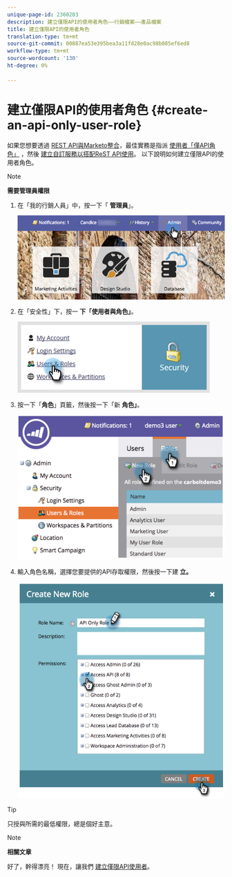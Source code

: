 ```yaml
---
unique-page-id: 2360203
description: 建立僅限API的使用者角色——行銷檔案——產品檔案
title: 建立僅限API的使用者角色
translation-type: tm+mt
source-git-commit: 00887ea53e395bea3a11fd28e0ac98b085ef6ed8
workflow-type: tm+mt
source-wordcount: '130'
ht-degree: 0%

---
```



# 建立僅限API的使用者角色 {#create-an-api-only-user-role}

如果您想要透過 [REST API與Marketo整合](http://developers.marketo.com/documentation/rest/)，最佳實務是指派 [使用者「僅API角色」](create-an-api-only-user.md) ，然後 [建立自訂服務以搭配ReST API使用](../../../product-docs/administration/additional-integrations/create-a-custom-service-for-use-with-rest-api.md)。 以下說明如何建立僅限API的使用者角色。

>[!NOTE]
>
>**需要管理員權限**

1. 在「我的行銷人員」中，按一下「 **管理員**」。

   ![](assets/adminhand-1.png)

1. 在「安全性」下，按一 **下「使用者與角色」**。

   ![](assets/two.png)

1. 按一下「**角色**」頁籤，然後按一下「新 **角色」**。

   ![](assets/image2014-9-16-13-3a47-3a12.png)

1. 輸入角色名稱，選擇您要提供的API存取權限，然後按一下建 **立。**

   ![](assets/image2014-9-16-13-3a47-3a36.png)

>[!TIP]
>
>只授與所需的最低權限，總是個好主意。

>[!NOTE]
>
>**相關文章**
>
>好了，幹得漂亮！ 現在，讓我們 [建立僅限API使用者](create-an-api-only-user.md)。

